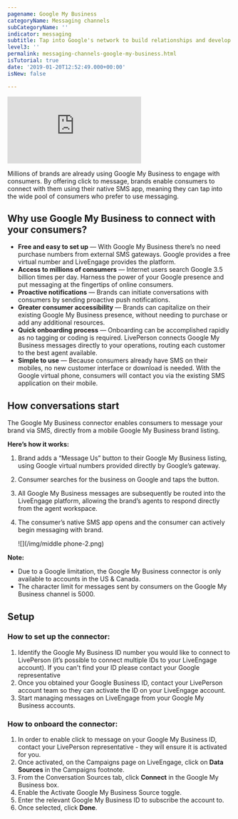 ```yaml
---
pagename: Google My Business
categoryName: Messaging channels
subCategoryName: ''
indicator: messaging
subtitle: Tap into Google's network to build relationships and develop more prospects
level3: ''
permalink: messaging-channels-google-my-business.html
isTutorial: true
date: '2019-01-20T12:52:49.000+00:00'
isNew: false

---
```

<iframe style="max-width: 750px;" src="https://player.vimeo.com/video/238914379" frameborder="0" webkitallowfullscreen mozallowfullscreen allowfullscreen></iframe>

Millions of brands are already using Google My Business to engage with consumers. By offering click to message, brands enable consumers to connect with them using their native SMS app, meaning they can tap into the wide pool of consumers who prefer to use messaging.

## Why use Google My Business to connect with your consumers?

* **Free and easy to set up** — With Google My Business there’s no need purchase numbers from external SMS gateways. Google provides a free virtual number and LiveEngage provides the platform.
* **Access to millions of consumers** — Internet users search Google 3.5 billion times per day. Harness the power of your Google presence and put messaging at the fingertips of online consumers.
* **Proactive notifications** — Brands can initiate conversations with consumers by sending proactive push notifications.
* **Greater consumer accessibility** — Brands can capitalize on their existing Google My Business presence, without needing to purchase or add any additional resources.
* **Quick onboarding process** — Onboarding can be accomplished rapidly as no tagging or coding is required. LivePerson connects Google My Business messages directly to your operations, routing each customer to the best agent available.
* **Simple to use** — Because consumers already have SMS on their mobiles, no new customer interface or download is needed. With the Google virtual phone, consumers will contact you via the existing SMS application on their mobile.

## How conversations start

The Google My Business connector enables consumers to message your brand via SMS, directly from a mobile Google My Business brand listing.

**Here’s how it works:**

1. Brand adds a “Message Us” button to their Google My Business listing, using Google virtual numbers provided directly by Google’s gateway.
2. Consumer searches for the business on Google and taps the button.
3. All Google My Business messages are subsequently be routed into the LiveEngage platform, allowing the brand’s agents to respond directly from the agent workspace.
4. The consumer’s native SMS app opens and the consumer can actively begin messaging with brand.

   ![](/img/middle phone-2.png)

<div class="important">
<b>Note:</b>
<ul>
<li>Due to a Google limitation, the Google My Business connector is only available to accounts in the US & Canada.</li> <li>The character limit for messages sent by consumers on the Google My Business channel is 5000.</li>
</ul>
</div>

## Setup

### How to set up the connector:

1. Identify the Google My Business ID number you would like to connect to LivePerson (it’s possible to connect multiple IDs to your LiveEngage account). If you can't find your ID please contact your Google representative
2. Once you obtained your Google Business ID, contact your LivePerson account team so they can activate the ID on your LiveEngage account.
3. Start managing messages on LiveEngage from your Google My Business accounts.

### How to onboard the connector:

1. In order to enable click to message on your Google My Business ID, contact your LivePerson representative - they will ensure it is activated for you.
2. Once activated, on the Campaigns page on LiveEngage, click on **Data Sources** in the Campaigns footnote.
3. From the Conversation Sources tab, click **Connect** in the Google My Business box.
4. Enable the Activate Google My Business Source toggle.
5. Enter the relevant Google My Business ID to subscribe the account to.
6. Once selected, click **Done**.
